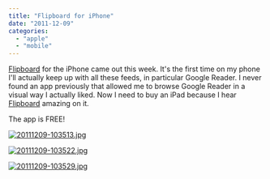 ```yaml
---
title: "Flipboard for iPhone"
date: "2011-12-09"
categories: 
  - "apple"
  - "mobile"
---
```


[Flipboard](http://ax.itunes.apple.com/us/app/flipboard/id358801284?mt=8) for the iPhone came out this week. It's the first time on my phone I'll actually keep up with all these feeds, in particular Google Reader. I never found an app previously that allowed me to browse Google Reader in a visual way I actually liked. Now I need to buy an iPad because I hear [Flipboard](http://ax.itunes.apple.com/us/app/flipboard/id358801284?mt=8) amazing on it.

The app is FREE!

[![20111209-103513.jpg](https://brainbrian.com/wp-content/uploads/2011/12/20111209-103513.jpg)](https://brainbrian.com/wp-content/uploads/2011/12/20111209-103513.jpg)

[![20111209-103522.jpg](https://brainbrian.com/wp-content/uploads/2011/12/20111209-103522.jpg)](https://brainbrian.com/wp-content/uploads/2011/12/20111209-103522.jpg)

[![20111209-103529.jpg](https://brainbrian.com/wp-content/uploads/2011/12/20111209-103529.jpg)](https://brainbrian.com/wp-content/uploads/2011/12/20111209-103529.jpg)
